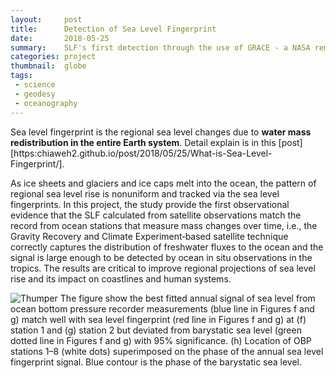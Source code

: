 ```yaml
---
layout:     post
title:      Detection of Sea Level Fingerprint
date:       2018-05-25
summary:    SLF's first detection through the use of GRACE - a NASA remote sensing data
categories: project
thumbnail:  globe
tags:
 - science
 - geodesy
 - oceanography
---
```


Sea level fingerprint is the regional sea level changes due to **water mass redistribution in the entire Earth system**. Detail explain is in this [post][https:chiaweh2.github.io/post/2018/05/25/What-is-Sea-Level-Fingerprint/].		

As ice sheets and glaciers and ice caps melt into the ocean, the pattern of regional sea level rise is nonuniform and tracked via the sea level fingerprints. In this project, the study provide the first observational evidence that the SLF calculated from satellite observations match the record from ocean stations that measure mass changes over time, i.e., the Gravity Recovery and Climate Experiment‐based satellite technique correctly captures the distribution of freshwater fluxes to the ocean and the signal is large enough to be detected by ocean in situ observations in the tropics. The results are critical to improve regional projections of sea level rise and its impact on coastlines and human systems.		

![Thumper](https://chiaweh2.github.io/figures/OBP.png)
The figure show the best fitted annual signal of sea level from ocean bottom pressure recorder measurements
(blue line in Figures f and g) match well with sea level fingerprint (red line in Figures f and g) at (f) station 1 and (g) station 2 but deviated from barystatic sea level (green dotted line in Figures f and g) with 95% significance. (h) Location of OBP stations 1–8 (white dots) superimposed on the phase of the annual sea level fingerprint signal. Blue contour is the phase of the barystatic sea level.

